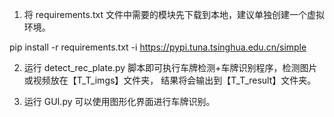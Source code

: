 [Python versions]: https://img.shields.io/badge/python-3.6%20%7C%203.7%20%7C%203.8-blue

 1. 将 requirements.txt 文件中需要的模块先下载到本地，建议单独创建一个虚拟环境。

   pip install -r requirements.txt -i https://pypi.tuna.tsinghua.edu.cn/simple

2. 运行 detect_rec_plate.py 脚本即可执行车牌检测+车牌识别程序，检测图片或视频放在【T_T_imgs】文件夹，
    结果将会输出到【T_T_result】文件夹。

3. 运行 GUI.py 可以使用图形化界面进行车牌识别。